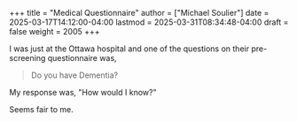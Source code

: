 +++
title = "Medical Questionnaire"
author = ["Michael Soulier"]
date = 2025-03-17T14:12:00-04:00
lastmod = 2025-03-31T08:34:48-04:00
draft = false
weight = 2005
+++

I was just at the Ottawa hospital and one of the questions on their pre-screening questionnaire was,

> Do you have Dementia?

My response was, "How would I know?"

Seems fair to me.
